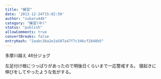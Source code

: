 ```yaml
---
title: "練習"
date: '2013-12-24T15:02:50'
author: "subaru44k"
category: "練習(中)"
status: "publish"
allowComments: true
convertBreaks: false
entryHash: "2aabc3ba2e2a587a47f7c346cf2848b5"
---
```

多摩川越え
46分ジョグ

左足付け根につっぱりがあったので明後日くらいまで一応警戒する。
寝起きに伸びをしてやったような気がする。
